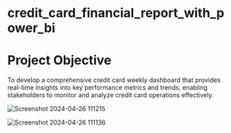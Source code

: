 # credit_card_financial_report_with_power_bi

# Project Objective
To develop a comprehensive credit card weekly dashboard that provides real-time insights into key performance metrics and trends, enabling stakeholders to monitor and analyze credit card operations effectively.

![Screenshot 2024-04-26 111215](https://github.com/raha86/credit_card_financial_report_with_power_bi/assets/99750570/79594f8e-d27d-434a-9590-925d14ef93a2)

![Screenshot 2024-04-26 111136](https://github.com/raha86/credit_card_financial_report_with_power_bi/assets/99750570/2be74c67-3131-4414-8384-512c3c3b3549)



